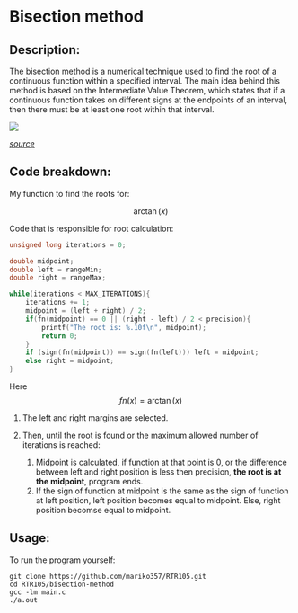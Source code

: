 # Bisection method

## Description:
The bisection method is a numerical technique used to find the root of a continuous function within a specified interval.
The main idea behind this method is based on the Intermediate Value Theorem, which states that if a 
continuous function takes on different signs at the endpoints of an interval, then there must be at least one root within that interval.

![](https://x-engineer.org/wp-content/uploads/2016/11/The-Bisection-Method-animation.gif)

*[source](https://x-engineer.org/bisection-method/)*

## Code breakdown:
My function to find the roots for:

$$
\arctan(x)
$$

Code that is responsible for root calculation:

```C
unsigned long iterations = 0;

double midpoint;
double left = rangeMin;
double right = rangeMax;

while(iterations < MAX_ITERATIONS){
    iterations += 1;
    midpoint = (left + right) / 2;
    if(fn(midpoint) == 0 || (right - left) / 2 < precision){
        printf("The root is: %.10f\n", midpoint);
        return 0;
    }
    if (sign(fn(midpoint)) == sign(fn(left))) left = midpoint;
    else right = midpoint;
}
```
Here $$fn(x) = \arctan(x)$$

1. The left and right margins are selected.
2. Then, until the root is found or the maximum allowed number of iterations is reached:

    1. Midpoint is calculated, if function at that point is 0, or the difference between left and right position is less then precision, __the root is at the midpoint__, program ends.
    2. If the sign of function at midpoint is the same as the sign of function at left position, left position becomes equal to midpoint. Else, right position becomse equal to midpoint.

## Usage:
To run the program yourself:
```
git clone https://github.com/mariko357/RTR105.git
cd RTR105/bisection-method
gcc -lm main.c
./a.out
```